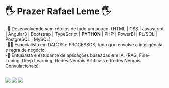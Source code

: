 # 🖐️ Prazer Rafael Leme 🖐️

-🌱 Desenvolvendo sem rótulos de tudo um pouco. (HTML | CSS | Javascript | Angular3 | Bootstrap | TypeScript | <b>PYTHON</b> | PHP | PowerBI | PL/SQL | PostgreSQL | MySQL)<br>
-👨‍💻 Especialista em DADOS e PROCESSOS, tudo que envolve a inteligência e regra de negócio.<br>
-🤖 Entusiasta e estudante de aplicações baseadas em IA. (RAG, Fine-Tuning, Deep Learning, Redes Neurais Artificais e Redes Neurais Convulacionais)<br>
  
  ##
  
  <div> 
  <a href="https://instagram.com/rafa_lemee_" target="_blank"><img src="https://img.shields.io/badge/-Instagram-%23E4405F?style=for-the-badge&logo=instagram&logoColor=white" target="_blank"></a>
  <a href = "mailto:rafaelrodriguesleme111@gmail.com"><img src="https://img.shields.io/badge/-Gmail-%23333?style=for-the-badge&logo=gmail&logoColor=white" target="_blank"></a>
  <a href="https://www.linkedin.com/in/rafael-rodrigues-leme/"><img src="https://img.shields.io/badge/-LinkedIn-%230077B5?style=for-the-badge&logo=linkedin&logoColor=white" target="_blank"></a>  
</div>
